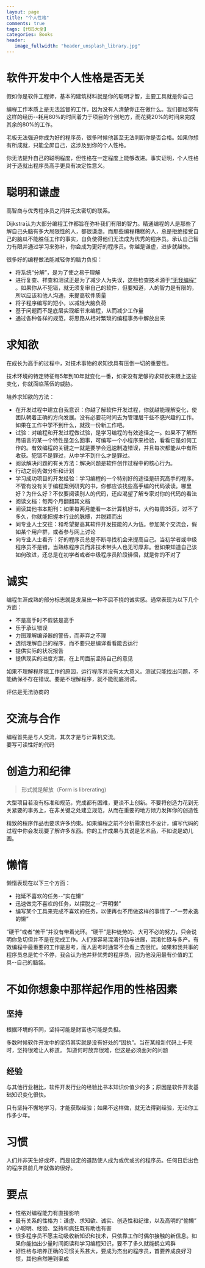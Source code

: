 ```yaml
---
layout: page
title: "个人性格"
comments: true
tags: [代码大全]
categories: Books
header:
   image_fullwidth: "header_unsplash_library.jpg"
---
```


# 软件开发中个人性格是否无关

假如你是软件工程师，基本的建筑材料就是你的聪明才智，主要工具就是你自己

编程工作本质上是无法监督的工作，因为没有人清楚你正在做什么。我们都经常有这样的经历--耗用80%的时间着力于项目的个别地方，而花费20%的时间来完成其余的80%的工作。

老板无法强迫你成为好的程序员，很多时候他甚至无法判断你是否合格。如果你想有所成就，只能全屏自己，这涉及到你的个人性格。

你无法提升自己的聪明程度，但性格在一定程度上能够改进。事实证明，个人性格对于造就出程序员高手更具有决定性意义。

# 聪明和谦虚

高智商与优秀程序员之间并无太密切的联系。

Dijkstra认为大部分编程工作都旨在弥补我们有限的智力。精通编程的人是那些了解自己头脑有多大局限性的人，都很谦虚。而那些编程糟糕的人，总是拒绝接受自己的脑瓜不能胜任工作的事实，自负使得他们无法成为优秀的程序员。承认自己智力有限并通过学习来弥补，你会成为更好的程序员。你越是谦虚，进步就越快。

很多好的编程做法能减轻你的脑力负担：

* 将系统“分解”，是为了使之易于理解
* 进行复查、祥查和测试正是为了减少人为失误，这些检查技术源于[“无我编程”](https://en.wikipedia.org/wiki/Egoless_programming) 。如果你从不犯错，就无须复审自己的软件，但要知道，人的智力是有限的，所以应该和他人沟通，来提高软件质量
* 将子程序编写的短小，以减轻大脑负荷
* 基于问题而不是底层实现细节来编程，从而减少工作量
* 通过各种各样的规范，将思路从相对繁琐的编程事务中解放出来

# 求知欲

在成长为高手的过程中，对技术事物的求知欲具有压倒一切的重要性。

技术环境的特定特征每5年到10年就变化一番，如果没有足够的求知欲来跟上这些变化，你就面临落伍的威胁。

培养求知欲的方法：

* 在开发过程中建立自我意识：你越了解软件开发过程，你就越能理解变化，使团队朝着正确的方向发展。没有必要花时间去为管理层干些不感兴趣的工作。如果在工作中学不到什么，就找一份新工作吧。
* 试验：对编程和开发过程做试验，是学习编程的有效途径之一。如果不了解所用语言的某一个特性是怎么回事，可编写一个小程序来检验，看看它是如何工作的。有效编程的关键之一就是要学会迅速制造错误，并且每次都能从中有所收获。犯错不是罪过，从中学不到什么才是罪过。
* 阅读解决问题的有关方法：解决问题是软件创作过程中的核心行为。
* 行动之前先做分析和计划
* 学习成功项目的开发经验：学习编程的一个特别好的途径是研究高手的程序。不管有没有关于编程案例研究的书，你都应该找些高手编的代码读读。哪里好？为什么好？不仅要阅读别人的代码，还应渴望了解专家对你的代码的看法
* 阅读文档：每两个月翻翻其文档
* 阅读其他书本期刊：如果每两月能看一本计算机好书，大约每周35页，过不了多久，你就能把握本行业的脉搏，并脱颖而出
* 同专业人士交往：和希望提高其软件开发技能的人为伍。参加某个交流会，假如某个用户群，或者参与网上讨论
* 向专业人士看齐：好的程序员总是不断寻找机会来提高自己。当初学者或中级程序员不是错，当熟练程序员而非技术带头人也无可厚非。但如果知道自己该如何改进，还总是在初学者或者中级程序员阶段徘徊，就是你的不对了

# 诚实

编程生涯成熟的部分标志就是发展出一种不屈不挠的诚实感。通常表现为以下几个方面：

* 不是高手时不假装是高手
* 乐于承认错误
* 力图理解编译器的警告，而非弃之不理
* 透彻理解自己的程序，而不要只是编译看看能否运行
* 提供实际的状况报告
* 提供现实的进度方案，在上司面前坚持自己的意见

如果不理解程序能工作的原因，运行程序并没有太大意义。测试只能找出问题，不能确保不存在错误。要是不理解程序，就不能彻底测试。

评估是无法协商的

# 交流与合作

编程首先是与人交流，其次才是与计算机交流。   
要写可读性好的代码

# 创造力和纪律

> 形式就是解放（Form is librerating)

大型项目若没有标准和规范，完成都有困难，更谈不上创新。不要将创造力花到无关紧要的事务上，在非关键之处建立规范，从而在重要的地方倾力发挥你的创造性

精致的程序作品也要求许多约束。如果编程之前不分析需求也不设计，编写代码的过程中你会发现要了解许多东西。你的工作成果与其说是艺术品，不如说是幼儿画。

# 懒惰

懒惰表现在以下三个方面：

* 拖延不喜欢的任务--“实在懒”    
* 迅速做完不喜欢的任务，以摆脱之--“开明懒”
* 编写某个工具来完成不喜欢的任务，以便再也不用做这样的事情了--“一劳永逸的懒”

“硬干”或者“苦干”并没有带着光环。“硬干”是种徒劳的、大可不必的努力，只会说明你急切但并不是在完成工作。人们很容易混淆行动与进展，混淆忙碌与多产。有效编程中最重要的工作是思考，而人思考时通常不会看上去很忙。如果和我共事的程序员总是忙个不停，我会认为他并非优秀的程序员，因为他没用最有价值的工具--自己的脑袋。

# 不如你想象中那样起作用的性格因素

## 坚持

根据环境的不同，坚持可能是财富也可能是负担。

多数时候软件开发中的坚持其实就是没有好处的“固执”。当在某段新代码上卡壳时，坚持很难让人称道。
知道何时放弃很难，但这是必须面对的问题

## 经验

与其他行业相比，软件开发行业的经验比书本知识价值少的多；原因是软件开发基础知识变化很快。

只有坚持不懈地学习，才能获取经验；如果不这样做，就无法得到经验，无论你工作多少年。

# 习惯

人们并非天生好或坏，而是设定的道路使人成为或优或劣的程序员。任何日后出色的程序员前几年就做的很好。

# 要点

* 性格对编程能力有直接影响
* 最有关系的性格为：谦虚、求知欲、诚实、创造性和纪律，以及高明的“偷懒”
* 小聪明、经验、坚持和疯狂既有助也有害
* 很多程序员不愿主动吸收新知识和技术，只依靠工作时偶尔接触的新信息。如果你能抽出少量时间阅读和学习编程知识，要不了多久就能鹤立鸡群
* 好性格与培养正确的习惯关系甚大，要成为杰出的程序员，首要养成良好习惯，其他自然睡到渠成

